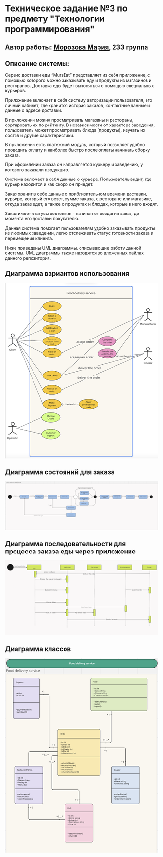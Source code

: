 # Техническое задание №3 по предмету "Технологии программирования"

## Автор работы: [Морозова Мария](https://web.telegram.org/k/#@morozmarusik), 233 группа

## Описание системы:
Сервис доставки еды “MursEat” представляет из себя приложение, с помощью которого можно заказывать еду и продукты из магазинов и ресторанов. Доставка еды будет выпоняться с помощью специальных курьеров.

Приложение включает в себя систему авторизации пользователя, его личный кабинет, где хранится история заказов, контактные данные и данные о адресе доставки. 

В приложении можно просматривать магазины и рестораны, сортировать их по рейтингу. В независимости от характера заведения, пользователь может просматривать блюда (продукты), изучать их состав и другие характеристики.

В приложении есть платежный модуль, который позволяет удобно проводить оплату и наиболее быстро после оплаты начинать сборку заказа. 

При оформлении заказа он направляется курьеру и заведению, у которого заказали продукцию. 

Система включает в себя данные о курьере. Пользователь видит, где курьер находится и как скоро он приедет.

Заказ хранит в себе данные о приблизительном времени доставки, курьере, который его везет, сумме заказа, о ресторане или магазине, откуда заказ едет, а также о продуктах и блюдах, которые в него входят.

Заказ имеет статусы состояния - начиная от создания заказ, до момента его доставки покупателю. 

Данная система помогает пользователям удобно заказывать продукты из любимых заведений, легко отслеживать статус готовности заказа и перемещения клиента.

Ниже приведены UML диаграммы, описывающие работу данной системы. UML диаграммы также находятся во вложенных файлах данного репозитория.


## Диаграмма вариантов использования
![Picture](https://github.com/Mary-Cat-77/tp3/blob/main/Diagram1.png)

## Диаграмма состояний для заказа
![Picture](https://github.com/Mary-Cat-77/tp3/blob/main/Diagrama2.png)


## Диаграмма последовательности для процесса заказа еды через приложение
![Picture](https://github.com/Mary-Cat-77/tp3/blob/main/Diagram3.png)


## Диаграмма классов
![Picture](https://github.com/Mary-Cat-77/tp3/blob/main/Diagram5.png)
